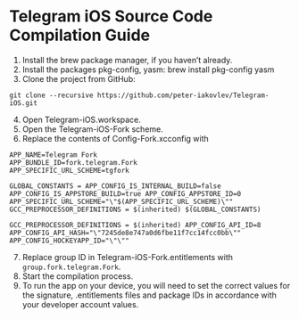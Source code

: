# Telegram iOS Source Code Compilation Guide

1. Install the brew package manager, if you haven’t already.
2. Install the packages pkg-config, yasm:
brew install pkg-config yasm
3. Clone the project from GitHub:

```
git clone --recursive https://github.com/peter-iakovlev/Telegram-iOS.git
```

4. Open Telegram-iOS.workspace.
5. Open the Telegram-iOS-Fork scheme.
6. Replace the contents of Config-Fork.xcconfig with
```
APP_NAME=Telegram Fork
APP_BUNDLE_ID=fork.telegram.Fork
APP_SPECIFIC_URL_SCHEME=tgfork

GLOBAL_CONSTANTS = APP_CONFIG_IS_INTERNAL_BUILD=false APP_CONFIG_IS_APPSTORE_BUILD=true APP_CONFIG_APPSTORE_ID=0 APP_SPECIFIC_URL_SCHEME="\"$(APP_SPECIFIC_URL_SCHEME)\""
GCC_PREPROCESSOR_DEFINITIONS = $(inherited) $(GLOBAL_CONSTANTS)

GCC_PREPROCESSOR_DEFINITIONS = $(inherited) APP_CONFIG_API_ID=8 APP_CONFIG_API_HASH="\"7245de8e747a0d6fbe11f7cc14fcc0bb\"" APP_CONFIG_HOCKEYAPP_ID="\"\""
```
7. Replace group ID in Telegram-iOS-Fork.entitlements with `group.fork.telegram.Fork`.
8. Start the compilation process.
9. To run the app on your device, you will need to set the correct values for the signature, .entitlements files and package IDs in accordance with your developer account values.
